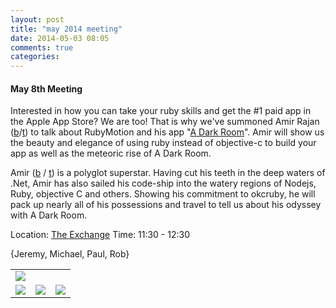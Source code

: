 ```yaml
---
layout: post
title: "may 2014 meeting"
date: 2014-05-03 08:05
comments: true
categories:
---
```

#### May 8th Meeting

Interested in how you can take your ruby skills and get the #1 paid app in the Apple App Store? We are too! That is why we've summoned Amir Rajan ([b][b]/[t][t]) to talk about RubyMotion and his app "[A Dark Room][darkroom]".  Amir will show us the beauty and elegance of using ruby instead of objective-c to build your app as well as the meteoric rise of A Dark Room.

Amir ([b][b] / [t][t]) is a polyglot superstar. Having cut his teeth in the deep waters of .Net, Amir has also sailed his code-ship into the watery regions of Nodejs, Ruby, objective C and others. Showing his commitment to okcruby, he will pack up nearly all of his possessions and travel to tell us about his odyssey with A Dark Room.

Location: [The Exchange][exchange]
Time: 11:30 - 12:30

{Jeremy, Michael, Paul, Rob}

<table width="776" cellspacing="0" cellpadding="0">
<tr><td colspan="3"><img src="{{ root_url }}/images/sponsors/sponsor-bar.jpg" /></td></tr>
<tr><td><a href="http://www.roberthalf.com/technology/"><img src="{{ root_url }}/images/sponsors/half.jpg" /></a></td>
<td><a href="http://raisemore.com/"><img src="{{ root_url }}/images/sponsors/raisemore.jpg" /></a></td>
<td><a href="http://www.exchangeokc.com/"><img src="{{ root_url }}/images/sponsors/exchange.jpg" /></a></td></tr>
</table>

[t]: https://twitter.com/amirrajan
[b]: http://amirrajan.net
[exchange]: http://www.exchangeokc.com/
[darkroom]: https://itunes.apple.com/us/app/a-dark-room/id736683061?mt=8
